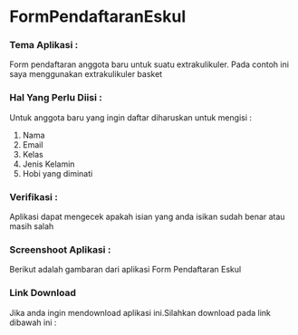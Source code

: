 # FormPendaftaranEskul

### Tema Aplikasi : 
Form pendaftaran anggota baru untuk suatu extrakulikuler. Pada contoh ini saya menggunakan extrakulikuler basket

### Hal Yang Perlu Diisi : 
Untuk anggota baru yang ingin daftar diharuskan untuk mengisi : 
1. Nama
2. Email
3. Kelas
4. Jenis Kelamin
5. Hobi yang diminati

### Verifikasi : 
Aplikasi dapat mengecek apakah isian yang anda isikan sudah benar atau masih salah

### Screenshoot Aplikasi :
Berikut adalah gambaran dari aplikasi Form Pendaftaran Eskul

### Link Download
Jika anda ingin mendownload aplikasi ini.Silahkan download pada link dibawah ini :

